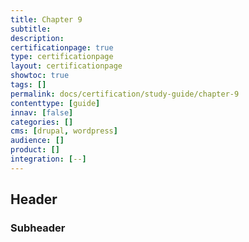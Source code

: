 ```yaml
---
title: Chapter 9
subtitle:
description:  
certificationpage: true
type: certificationpage
layout: certificationpage
showtoc: true
tags: []
permalink: docs/certification/study-guide/chapter-9
contenttype: [guide]
innav: [false]
categories: []
cms: [drupal, wordpress]
audience: []
product: []
integration: [--]
---
```


## Header
### Subheader
